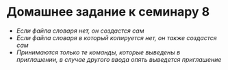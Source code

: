 # Домашнее задание к семинару 8

* *Если файла словаря нет, он создастся сам*
* *Если файла словаря в который копируется нет, он также создастся сам*
* *Принимаются только те команды, которые выведены в приглашении, в случае другого ввода опять выведется приглашение* 
